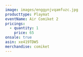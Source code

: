 ```yaml
---
image: images/enggynjvqamfuzc.jpg
producttype: Playmat
eventName: Air Comiket 2
pricings:
  - quantity: 1
    price: 65
onsale: true
asin: xe419TDW5
merchandise: comiket
---
```

